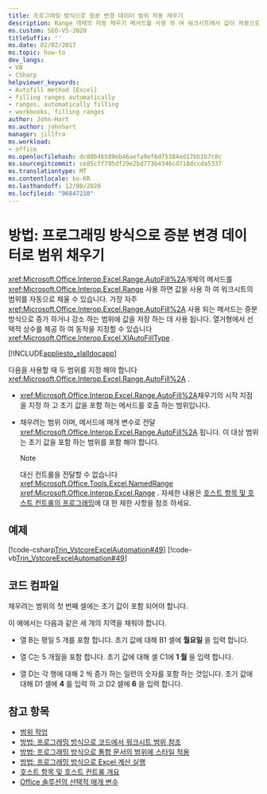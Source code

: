 ```yaml
---
title: 프로그래밍 방식으로 증분 변경 데이터 범위 자동 채우기
description: Range 개체의 자동 채우기 메서드를 사용 하 여 워크시트에서 값이 자동으로 표시 되는 범위를 채우는 방법에 대해 알아봅니다.
ms.custom: SEO-VS-2020
titleSuffix: ''
ms.date: 02/02/2017
ms.topic: how-to
dev_langs:
- VB
- CSharp
helpviewer_keywords:
- Autofill method [Excel]
- filling ranges automatically
- ranges, automatically filling
- workbooks, filling ranges
author: John-Hart
ms.author: johnhart
manager: jillfra
ms.workload:
- office
ms.openlocfilehash: dc80b4b589eb46aefa9ef6d75384ed17bb1b7c8c
ms.sourcegitcommit: ce85cff795df29e2bd773b4346cd718dccda5337
ms.translationtype: MT
ms.contentlocale: ko-KR
ms.lasthandoff: 12/08/2020
ms.locfileid: "96847210"
---
```

# <a name="how-to-programmatically-automatically-fill-ranges-with-incrementally-changing-data"></a>방법: 프로그래밍 방식으로 증분 변경 데이터로 범위 채우기
  <xref:Microsoft.Office.Interop.Excel.Range.AutoFill%2A>개체의 메서드를 <xref:Microsoft.Office.Interop.Excel.Range> 사용 하면 값을 사용 하 여 워크시트의 범위를 자동으로 채울 수 있습니다. 가장 자주 <xref:Microsoft.Office.Interop.Excel.Range.AutoFill%2A> 사용 되는 메서드는 증분 방식으로 증가 하거나 감소 하는 범위에 값을 저장 하는 데 사용 됩니다. 열거형에서 선택적 상수를 제공 하 여 동작을 지정할 수 있습니다 <xref:Microsoft.Office.Interop.Excel.XlAutoFillType> .

 [!INCLUDE[appliesto_xlalldocapp](../vsto/includes/appliesto-xlalldocapp-md.md)]

 다음을 사용할 때 두 범위를 지정 해야 합니다 <xref:Microsoft.Office.Interop.Excel.Range.AutoFill%2A> .

- <xref:Microsoft.Office.Interop.Excel.Range.AutoFill%2A>채우기의 시작 지점을 지정 하 고 초기 값을 포함 하는 메서드를 호출 하는 범위입니다.

- 채우려는 범위 이며, 메서드에 매개 변수로 전달 <xref:Microsoft.Office.Interop.Excel.Range.AutoFill%2A> 됩니다. 이 대상 범위는 초기 값을 포함 하는 범위를 포함 해야 합니다.

    > [!NOTE]
    > 대신 컨트롤을 전달할 수 없습니다 <xref:Microsoft.Office.Tools.Excel.NamedRange> <xref:Microsoft.Office.Interop.Excel.Range> . 자세한 내용은 [호스트 항목 및 호스트 컨트롤의 프로그래밍](../vsto/programmatic-limitations-of-host-items-and-host-controls.md)에 대 한 제한 사항을 참조 하세요.

## <a name="example"></a>예제
 [!code-csharp[Trin_VstcoreExcelAutomation#49](../vsto/codesnippet/CSharp/Trin_VstcoreExcelAutomationCS/Sheet1.cs#49)]
 [!code-vb[Trin_VstcoreExcelAutomation#49](../vsto/codesnippet/VisualBasic/Trin_VstcoreExcelAutomation/Sheet1.vb#49)]

## <a name="compile-the-code"></a>코드 컴파일
 채우려는 범위의 첫 번째 셀에는 초기 값이 포함 되어야 합니다.

 이 예에서는 다음과 같은 세 개의 지역을 채워야 합니다.

- 열 B는 평일 5 개를 포함 합니다. 초기 값에 대해 B1 셀에 **월요일** 을 입력 합니다.

- 열 C는 5 개월을 포함 합니다. 초기 값에 대해 셀 C1에 **1 월** 을 입력 합니다.

- 열 D는 각 행에 대해 2 씩 증가 하는 일련의 숫자를 포함 하는 것입니다. 초기 값에 대해 D1 셀에 **4** 를 입력 하 고 D2 셀에 **6** 을 입력 합니다.

## <a name="see-also"></a>참고 항목
- [범위 작업](../vsto/working-with-ranges.md)
- [방법: 프로그래밍 방식으로 코드에서 워크시트 범위 참조](../vsto/how-to-programmatically-refer-to-worksheet-ranges-in-code.md)
- [방법: 프로그래밍 방식으로 통합 문서의 범위에 스타일 적용](../vsto/how-to-programmatically-apply-styles-to-ranges-in-workbooks.md)
- [방법: 프로그래밍 방식으로 Excel 계산 실행](../vsto/how-to-programmatically-run-excel-calculations-programmatically.md)
- [호스트 항목 및 호스트 컨트롤 개요](../vsto/host-items-and-host-controls-overview.md)
- [Office 솔루션의 선택적 매개 변수](../vsto/optional-parameters-in-office-solutions.md)
